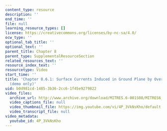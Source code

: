 ```yaml
---
content_type: resource
description: ''
end_time: ''
file: null
learning_resource_types: []
license: https://creativecommons.org/licenses/by-nc-sa/4.0/
ocw_type: ''
optional_tab_title: ''
optional_text: ''
parent_title: Chapter 8
parent_type: SupplementalResourceSection
related_resources_text: ''
resource_index_text: ''
resourcetype: Video
start_time: ''
title: 'Chapter 8.6.1: Surface Currents Induced in Ground Plane by Overhead Conductor
  (demo only)'
uid: b0d981cd-1485-3b36-2cc6-1f45e9279822
video_files:
  archive_url: http://www.archive.org/download/MITRES.6-001S08/MITRES6_001S08_8-6-1_demo_220k.mp4
  video_captions_file: null
  video_thumbnail_file: https://img.youtube.com/vi/4P_3VkNsKho/default.jpg
  video_transcript_file: null
video_metadata:
  youtube_id: 4P_3VkNsKho
---
```

